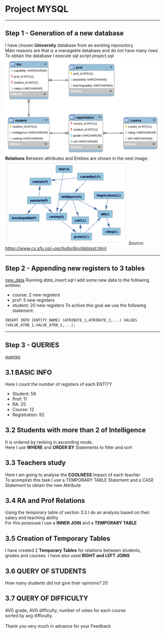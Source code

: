 # Project MYSQL
_____
## Step 1 - Generation of a new database
I have chosen **University** database from an existing reposotory<br>
Main reasons are that is a manageble database and do not have many rows<br>
To obtain the database I execute sql script *project.sql*<br>
![ERD](ERD.png)
<br>
**Relations** Between attributes and Entities are shown in the next image:<br>
![ATTRIBUTES](attributes.png)
*Source: https://www.cs.sfu.ca/~oschulte/jbn/dataset.html*
<br>
_____
## Step 2 - Appending new registers to 3 tables
[new_data](project_insert_data.sql)
Running *data_insert.sql* I add some new data to the following entities:<br>
*   course: 2 new registers
*   prof: 5 new registers
*   student: 20 new registers
To achive this goal we use the following statement:
```
INSERT INTO [ENTITY_NAME] (ATRIBUTE_1,ATRIBUTE_2,...) VALUES (VALUE_ATRB_1,VALUE_ATRB_2,...);
```
_____
## Step 3 - QUERIES
[queries](project_queries.sql)
## 3.1 BASIC INFO
Here I count the number of registers of each ENTITY<br>
*   Student: 58
*   Prof: 11
*   RA: 25
*   Course: 12
*   Registration: 92
## 3.2 Students with more than 2 of Intelligence
It is ordered by ranking in ascending mode.<br>
Here I use **WHERE** and **ORDER BY** Statements to filter and sort
## 3.3 Teachers study
Here I am going to analyse the **COOLNESS** Impact of each teacher<br>
To acomplish this task I use a TEMPORARY TABLE Statement and a CASE <br>
Statement to obtain the new Attribute
## 3.4 RA and Prof Relations
Using the temporary table of section 3.3 I do an analysis based on their<br>
salary and teaching ability<br>
For this porpouse I use a **INNER JOIN** and a **TEMPORARY TABLE**
## 3.5 Creation of Temporary Tables
I have created 2 **Temporary Tables** for relations between students, <br>
grades and courses. I have also used **RIGHT and LEFT JOINS**
## 3.6 QUERY OF STUDENTS
How many students did not give their opinions? 20 
## 3.7 QUERY OF DIFFICULTY
AVG grade, AVG difficulty, number of votes for each course<br>
sorted by avg difficulty.<br>
<br>
Thank you very much in advance for your Feedback<br>
